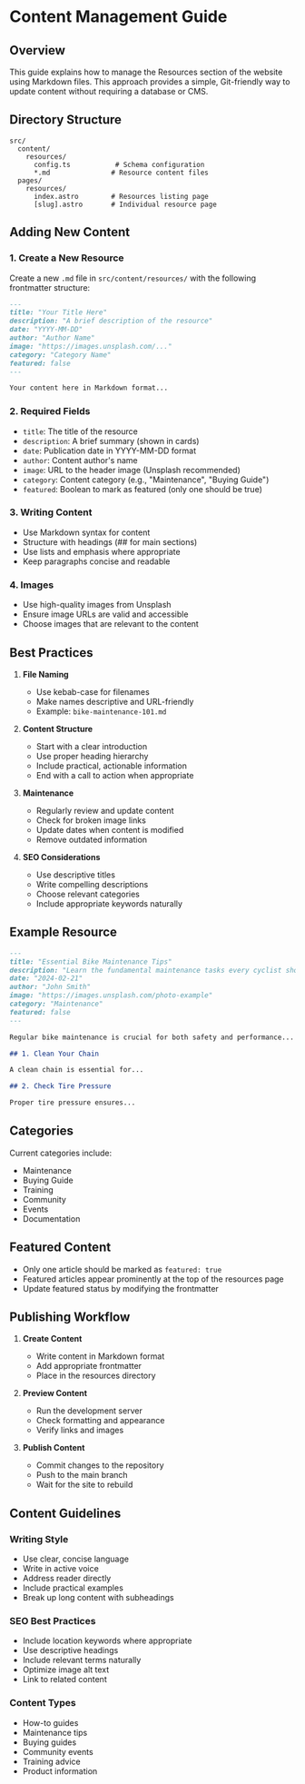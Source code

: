 # Content Management Guide

## Overview
This guide explains how to manage the Resources section of the website using Markdown files. This approach provides a simple, Git-friendly way to update content without requiring a database or CMS.

## Directory Structure
```
src/
  content/
    resources/
      config.ts           # Schema configuration
      *.md               # Resource content files
  pages/
    resources/
      index.astro        # Resources listing page
      [slug].astro       # Individual resource page
```

## Adding New Content

### 1. Create a New Resource
Create a new `.md` file in `src/content/resources/` with the following frontmatter structure:

```markdown
---
title: "Your Title Here"
description: "A brief description of the resource"
date: "YYYY-MM-DD"
author: "Author Name"
image: "https://images.unsplash.com/..."
category: "Category Name"
featured: false
---

Your content here in Markdown format...
```

### 2. Required Fields
- `title`: The title of the resource
- `description`: A brief summary (shown in cards)
- `date`: Publication date in YYYY-MM-DD format
- `author`: Content author's name
- `image`: URL to the header image (Unsplash recommended)
- `category`: Content category (e.g., "Maintenance", "Buying Guide")
- `featured`: Boolean to mark as featured (only one should be true)

### 3. Writing Content
- Use Markdown syntax for content
- Structure with headings (## for main sections)
- Use lists and emphasis where appropriate
- Keep paragraphs concise and readable

### 4. Images
- Use high-quality images from Unsplash
- Ensure image URLs are valid and accessible
- Choose images that are relevant to the content

## Best Practices

1. **File Naming**
   - Use kebab-case for filenames
   - Make names descriptive and URL-friendly
   - Example: `bike-maintenance-101.md`

2. **Content Structure**
   - Start with a clear introduction
   - Use proper heading hierarchy
   - Include practical, actionable information
   - End with a call to action when appropriate

3. **Maintenance**
   - Regularly review and update content
   - Check for broken image links
   - Update dates when content is modified
   - Remove outdated information

4. **SEO Considerations**
   - Use descriptive titles
   - Write compelling descriptions
   - Choose relevant categories
   - Include appropriate keywords naturally

## Example Resource

```markdown
---
title: "Essential Bike Maintenance Tips"
description: "Learn the fundamental maintenance tasks every cyclist should know"
date: "2024-02-21"
author: "John Smith"
image: "https://images.unsplash.com/photo-example"
category: "Maintenance"
featured: false
---

Regular bike maintenance is crucial for both safety and performance...

## 1. Clean Your Chain

A clean chain is essential for...

## 2. Check Tire Pressure

Proper tire pressure ensures...
```

## Categories

Current categories include:
- Maintenance
- Buying Guide
- Training
- Community
- Events
- Documentation

## Featured Content

- Only one article should be marked as `featured: true`
- Featured articles appear prominently at the top of the resources page
- Update featured status by modifying the frontmatter

## Publishing Workflow

1. **Create Content**
   - Write content in Markdown format
   - Add appropriate frontmatter
   - Place in the resources directory

2. **Preview Content**
   - Run the development server
   - Check formatting and appearance
   - Verify links and images

3. **Publish Content**
   - Commit changes to the repository
   - Push to the main branch
   - Wait for the site to rebuild

## Content Guidelines

### Writing Style
- Use clear, concise language
- Write in active voice
- Address reader directly
- Include practical examples
- Break up long content with subheadings

### SEO Best Practices
- Include location keywords where appropriate
- Use descriptive headings
- Include relevant terms naturally
- Optimize image alt text
- Link to related content

### Content Types
- How-to guides
- Maintenance tips
- Buying guides
- Community events
- Training advice
- Product information